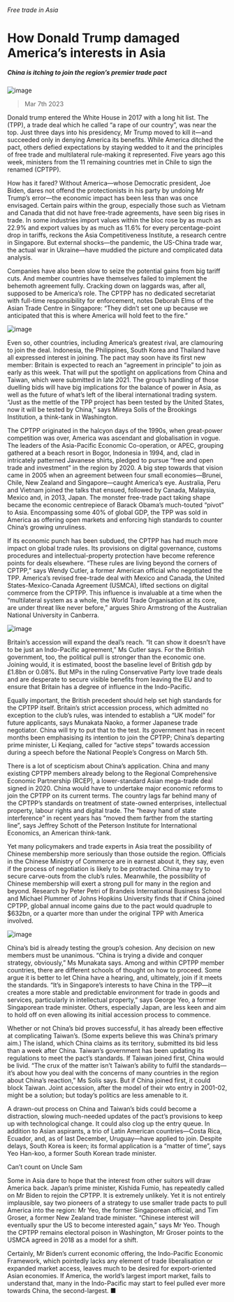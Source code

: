 ###### Free trade in Asia
# How Donald Trump damaged America’s interests in Asia 
##### China is itching to join the region’s premier trade pact 
![image](images/20230311_ASD001.jpg) 
> Mar 7th 2023 
Donald trump entered the White House in 2017 with a long hit list. The  (TPP), a trade deal which he called “a rape of our country”, was near the top. Just three days into his presidency, Mr Trump moved to kill it—and succeeded only in denying America its benefits. While America ditched the pact, others defied expectations by staying wedded to it and the principles of free trade and multilateral rule-making it represented. Five years ago this week, ministers from the 11 remaining countries met in Chile to sign the renamed  (CPTPP).
How has it fared? Without America—whose Democratic president, Joe Biden, dares not offend the protectionists in his party by undoing Mr Trump’s error—the economic impact has been less than was once envisaged. Certain pairs within the group, especially those such as Vietnam and Canada that did not have free-trade agreements, have seen big rises in trade. In some industries import values within the bloc rose by as much as 22.9% and export values by as much as 11.6% for every percentage-point drop in tariffs, reckons the Asia Competitiveness Institute, a research centre in Singapore. But external shocks—the pandemic, the US-China trade war, the actual war in Ukraine—have muddied the picture and complicated data analysis.
Companies have also been slow to seize the potential gains from big tariff cuts. And member countries have themselves failed to implement the behemoth agreement fully. Cracking down on laggards was, after all, supposed to be America’s role. The CPTPP has no dedicated secretariat with full-time responsibility for enforcement, notes Deborah Elms of the Asian Trade Centre in Singapore: “They didn’t set one up because we anticipated that this is where America will hold feet to the fire.”
![image](images/20230311_ASC265.png) 

Even so, other countries, including America’s greatest rival, are clamouring to join the deal. Indonesia, the Philippines, South Korea and Thailand have all expressed interest in joining. The pact may soon have its first new member: Britain is expected to reach an “agreement in principle” to join as early as this week. That will put the spotlight on applications from China and Taiwan, which were submitted in late 2021. The group’s handling of those duelling bids will have big implications for the balance of power in Asia, as well as the future of what’s left of the liberal international trading system. “Just as the mettle of the TPP project has been tested by the United States, now it will be tested by China,” says Mireya Solís of the Brookings Institution, a think-tank in Washington. 
The CPTPP originated in the halcyon days of the 1990s, when great-power competition was over, America was ascendant and globalisation in vogue. The leaders of the Asia-Pacific Economic Co-operation, or APEC, grouping gathered at a beach resort in Bogor, Indonesia in 1994, and, clad in intricately patterned Javanese shirts, pledged to pursue “free and open trade and investment” in the region by 2020. A big step towards that vision came in 2005 when an agreement between four small economies—Brunei, Chile, New Zealand and Singapore—caught America’s eye. Australia, Peru and Vietnam joined the talks that ensued, followed by Canada, Malaysia, Mexico and, in 2013, Japan. The monster free-trade pact taking shape became the economic centrepiece of Barack Obama’s much-touted “pivot” to Asia. Encompassing some 40% of global GDP, the TPP was sold in America as offering open markets and enforcing high standards to counter China’s growing unruliness.
If its economic punch has been subdued, the CPTPP has had much more impact on global trade rules. Its provisions on digital governance, customs procedures and intellectual-property protection have become reference points for deals elsewhere. “These rules are living beyond the corners of CPTPP,” says Wendy Cutler, a former American official who negotiated the TPP. America’s revised free-trade deal with Mexico and Canada, the United States-Mexico-Canada Agreement (USMCA), lifted sections on digital commerce from the CPTPP. This influence is invaluable at a time when the “multilateral system as a whole, the World Trade Organisation at its core, are under threat like never before,” argues Shiro Armstrong of the Australian National University in Canberra. 
![image](images/20230311_ASC908.png) 

Britain’s accession will expand the deal’s reach. “It can show it doesn’t have to be just an Indo-Pacific agreement,” Ms Cutler says. For the British government, too, the political pull is stronger than the economic one. Joining would, it is estimated, boost the baseline level of British gdp by £1.8bn or 0.08%. But MPs in the ruling Conservative Party love trade deals and are desperate to secure visible benefits from leaving the EU and to ensure that Britain has a degree of influence in the Indo-Pacific. 
Equally important, the British precedent should help set high standards for the CPTPP itself. Britain’s strict accession process, which admitted no exception to the club’s rules, was intended to establish a “UK model” for future applicants, says Munakata Naoko, a former Japanese trade negotiator. China will try to put that to the test. Its government has in recent months been emphasising its intention to join the CPTPP; China’s departing prime minister, Li Keqiang, called for “active steps” towards accession during a speech before the National People’s Congress on March 5th. 
There is a lot of scepticism about China’s application. China and many existing CPTPP members already belong to the Regional Comprehensive Economic Partnership (RCEP), a lower-standard Asian mega-trade deal signed in 2020. China would have to undertake major economic reforms to join the CPTPP on its current terms. The country lags far behind many of the CPTPP’s standards on treatment of state-owned enterprises, intellectual property, labour rights and digital trade. The “heavy hand of state interference” in recent years has “moved them farther from the starting line”, says Jeffrey Schott of the Peterson Institute for International Economics, an American think-tank. 
Yet many policymakers and trade experts in Asia treat the possibility of Chinese membership more seriously than those outside the region. Officials in the Chinese Ministry of Commerce are in earnest about it, they say, even if the process of negotiation is likely to be protracted. China may try to secure carve-outs from the club’s rules. Meanwhile, the possibility of Chinese membership will exert a strong pull for many in the region and beyond. Research by Peter Petri of Brandeis International Business School and Michael Plummer of Johns Hopkins University finds that if China joined CPTPP, global annual income gains due to the pact would quadruple to $632bn, or a quarter more than under the original TPP with America involved. 
![image](images/20230311_ASD002.jpg) 

China’s bid is already testing the group’s cohesion. Any decision on new members must be unanimous. “China is trying a divide and conquer strategy, obviously,” Ms Munakata says. Among and within CPTPP member countries, there are different schools of thought on how to proceed. Some argue it is better to let China have a hearing, and, ultimately, join if it meets the standards. “It’s in Singapore’s interests to have China in the TPP—it creates a more stable and predictable environment for trade in goods and services, particularly in intellectual property,” says George Yeo, a former Singaporean trade minister. Others, especially Japan, are less keen and aim to hold off on even allowing its initial accession process to commence. 
Whether or not China’s bid proves successful, it has already been effective at complicating Taiwan’s. (Some experts believe this was China’s primary aim.) The island, which China claims as its territory, submitted its bid less than a week after China. Taiwan’s government has been updating its regulations to meet the pact’s standards. If Taiwan joined first, China would be livid. “The crux of the matter isn’t Taiwan’s ability to fulfil the standards—it’s about how you deal with the concerns of many countries in the region about China’s reaction,” Ms Solís says. But if China joined first, it could block Taiwan. Joint accession, after the model of their wto entry in 2001-02, might be a solution; but today’s politics are less amenable to it. 
A drawn-out process on China and Taiwan’s bids could become a distraction, slowing much-needed updates of the pact’s provisions to keep up with technological change. It could also clog up the entry queue. In addition to Asian aspirants, a trio of Latin American countries—Costa Rica, Ecuador, and, as of last December, Uruguay—have applied to join. Despite delays, South Korea is keen; its formal application is a “matter of time”, says Yeo Han-koo, a former South Korean trade minister. 
Can’t count on Uncle Sam
Some in Asia dare to hope that the interest from other suitors will draw America back. Japan’s prime minister, Kishida Fumio, has repeatedly called on Mr Biden to rejoin the CPTPP. It is extremely unlikely. Yet it is not entirely implausible, say two pioneers of a strategy to use smaller trade pacts to pull America into the region: Mr Yeo, the former Singaporean official, and Tim Groser, a former New Zealand trade minister. “Chinese interest will eventually spur the US to become interested again,” says Mr Yeo. Though the CPTPP remains electoral poison in Washington, Mr Groser points to the USMCA agreed in 2018 as a model for a shift.
Certainly, Mr Biden’s current economic offering, the Indo-Pacific Economic Framework, which pointedly lacks any element of trade liberalisation or expanded market access, leaves much to be desired for export-oriented Asian economies. If America, the world’s largest import market, fails to understand that, many in the Indo-Pacific may start to feel pulled ever more towards China, the second-largest. ■
